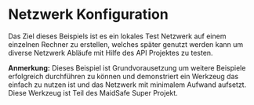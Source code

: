 # Netzwerk Konfiguration

Das Ziel dieses Beispiels ist es ein lokales Test Netzwerk auf einem einzelnen Rechner zu erstellen, welches später genutzt werden kann um diverse Netzwerk Abläufe mit Hilfe des API Projektes zu testen.

**Anmerkung:** Dieses Beispiel ist Grundvorausetzung um weitere Beispiele erfolgreich durchführen zu können und demonstriert ein Werkzeug das einfach zu nutzen ist und das Netzwerk mit minimalem Aufwand aufsetzt. Diese Werkzeug ist Teil des MaidSafe Super Projekt.


